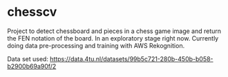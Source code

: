 # chesscv

Project to detect chessboard and pieces in a chess game image and return the FEN notation of the board.
In an exploratory stage right now. Currently doing data pre-processing and training with AWS Rekognition.

Data set used: https://data.4tu.nl/datasets/99b5c721-280b-450b-b058-b2900b69a90f/2
